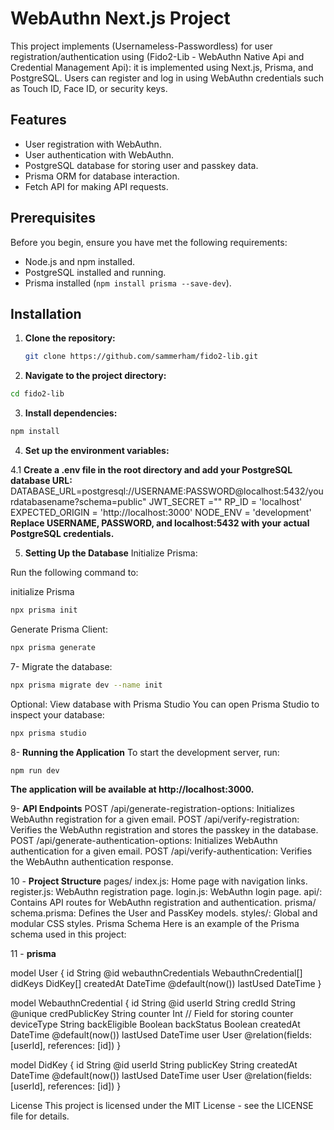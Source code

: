 # WebAuthn Next.js Project

This project implements (Usernameless-Passwordless) for user registration/authentication using (Fido2-Lib - WebAuthn Native Api and Credential Management Api): it is implemented using Next.js, Prisma, and PostgreSQL. 
Users can register and log in using WebAuthn credentials such as Touch ID, Face ID, or security keys.


## Features

- User registration with WebAuthn.
- User authentication with WebAuthn.
- PostgreSQL database for storing user and passkey data.
- Prisma ORM for database interaction.
- Fetch API for making API requests.

## Prerequisites

Before you begin, ensure you have met the following requirements:

- Node.js and npm installed.
- PostgreSQL installed and running.
- Prisma installed (`npm install prisma --save-dev`).

## Installation

1. **Clone the repository:**

   ```bash
   git clone https://github.com/sammerham/fido2-lib.git
   
2. **Navigate to the project directory:**

``` bash
cd fido2-lib
```

3. **Install dependencies:**

``` bash
npm install
```
4. **Set up the environment variables:**

4.1 **Create a .env file in the root directory and add your PostgreSQL database URL:**
DATABASE_URL=postgresql://USERNAME:PASSWORD@localhost:5432/yourdatabasename?schema=public"
JWT_SECRET =""
RP_ID = 'localhost'
EXPECTED_ORIGIN = 'http://localhost:3000'
NODE_ENV = 'development'
**Replace USERNAME, PASSWORD, and localhost:5432 with your actual PostgreSQL credentials.**

5. **Setting Up the Database**
Initialize Prisma:

Run the following command to:

initialize Prisma
```bash
npx prisma init
```
Generate Prisma Client:
```bash
npx prisma generate
```
7- Migrate the database:
``` bash
npx prisma migrate dev --name init
```
Optional: View database with Prisma Studio
You can open Prisma Studio to inspect your database:

```bash
npx prisma studio
``` 

8- **Running the Application**
To start the development server, run:

``` bash
npm run dev
```
**The application will be available at http://localhost:3000.**

9- **API Endpoints**
POST /api/generate-registration-options: Initializes WebAuthn registration for a given email.
POST /api/verify-registration: Verifies the WebAuthn registration and stores the passkey in the database.
POST /api/generate-authentication-options: Initializes WebAuthn authentication for a given email.
POST /api/verify-authentication: Verifies the WebAuthn authentication response.

10 - **Project Structure**
pages/
index.js: Home page with navigation links.
register.js: WebAuthn registration page.
login.js: WebAuthn login page.
api/: Contains API routes for WebAuthn registration and authentication.
prisma/
schema.prisma: Defines the User and PassKey models.
styles/: Global and modular CSS styles.
Prisma Schema
Here is an example of the Prisma schema used in this project:

11 - **prisma**

model User {
  id                  String                  @id 
  webauthnCredentials WebauthnCredential[]
  didKeys             DidKey[]
  createdAt           DateTime                @default(now())
  lastUsed            DateTime
}

model WebauthnCredential {
  id             String     @id 
  userId         String
  credId         String     @unique
  credPublicKey  String
  counter        Int        // Field for storing counter
  deviceType     String
  backEligible   Boolean
  backStatus     Boolean
  createdAt      DateTime   @default(now())
  lastUsed       DateTime
  user           User       @relation(fields: [userId], references: [id])
}

model DidKey {
  id             String     @id 
  userId         String
  publicKey      String
  createdAt      DateTime   @default(now())
  lastUsed       DateTime
  user           User       @relation(fields: [userId], references: [id])
}


License
This project is licensed under the MIT License - see the LICENSE file for details.